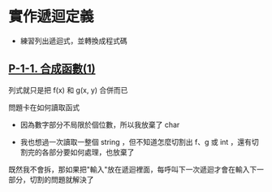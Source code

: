 # 實作遞迴定義

* 練習列出遞迴式，並轉換成程式碼

## [P-1-1. 合成函數(1)](https://judge.tcirc.tw/ShowProblem?problemid=d001)

列式就只是把 f(x) 和 g(x, y) 合併而已

問題卡在如何讀取函式

* 因為數字部分不局限於個位數，所以我放棄了 char

* 我也想過一次讀取一整個 string ，但不知道怎麼切割出 f、g 或 int ，還有切割完的各部分要如何處理，也放棄了

既然我不會拆，那如果把"輸入"放在遞迴裡面，每呼叫下一次遞迴才會在輸入下一部分，切割的問題就解決了


